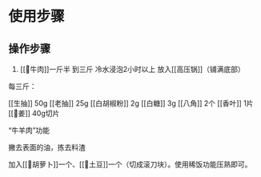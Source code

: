 
# 使用步骤

## 操作步骤


1. [[🥩牛肉]]一斤半 到三斤
冷水浸泡2小时以上
放入[[高压锅]]（铺满底部）


每三斤：

[[生抽]] 50g
[[老抽]] 25g
[[白胡椒粉]] 2g
[[白糖]] 3g
[[八角]] 2个
[[香叶]] 1片
[[🫚姜]] 40g切片

“牛羊肉”功能

撇去表面的油，拣去料渣

加入[[🥕胡萝卜]]一个、[[🥔土豆]]一个（切成滚刀块）。使用稀饭功能压熟即可。